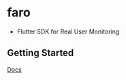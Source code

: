 # faro

- Flutter SDK for Real User Monitoring

## Getting Started

[Docs](./docs/Getting%20Started.md)
